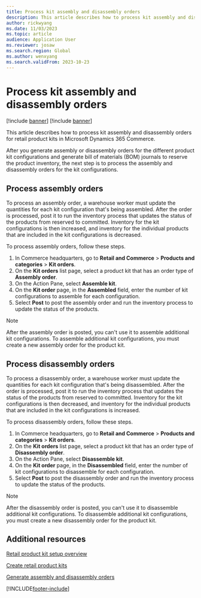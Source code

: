 ```yaml
---
title: Process kit assembly and disassembly orders
description: This article describes how to process kit assembly and disassembly orders for retail product kits in Microsoft Dynamics 365 Commerce.
author: rickwyang
ms.date: 11/03/2023
ms.topic: article
audience: Application User
ms.reviewer: josaw
ms.search.region: Global
ms.author: wenxyang
ms.search.validFrom: 2023-10-23
---
```


# Process kit assembly and disassembly orders

[!include [banner](includes/banner.md)]
[!include [banner](includes/preview-banner.md)]

This article describes how to process kit assembly and disassembly orders for retail product kits in Microsoft Dynamics 365 Commerce.

After you generate assembly or disassembly orders for the different product kit configurations and generate bill of materials (BOM) journals to reserve the product inventory, the next step is to process the assembly and disassembly orders for the kit configurations.

## Process assembly orders

To process an assembly order, a warehouse worker must update the quantities for each kit configuration that's being assembled. After the order is processed, post it to run the inventory process that updates the status of the products from reserved to committed. Inventory for the kit configurations is then increased, and inventory for the individual products that are included in the kit configurations is decreased.

To process assembly orders, follow these steps.

1. In Commerce headquarters, go to **Retail and Commerce** \> **Products and categories** \> **Kit orders**.
1. On the **Kit orders** list page, select a product kit that has an order type of **Assembly order**.
1. On the Action Pane, select **Assemble kit**.
1. On the **Kit order** page, in the **Assembled** field, enter the number of kit configurations to assemble for each configuration.
1. Select **Post** to post the assembly order and run the inventory process to update the status of the products.

> [!NOTE]
> After the assembly order is posted, you can't use it to assemble additional kit configurations. To assemble additional kit configurations, you must create a new assembly order for the product kit.

## Process disassembly orders

To process a disassembly order, a warehouse worker must update the quantities for each kit configuration that's being disassembled. After the order is processed, post it to run the inventory process that updates the status of the products from reserved to committed. Inventory for the kit configurations is then decreased, and inventory for the individual products that are included in the kit configurations is increased.

To process disassembly orders, follow these steps.

1. In Commerce headquarters, go to **Retail and Commerce** \> **Products and categories** \> **Kit orders**.
1. On the **Kit orders** list page, select a product kit that has an order type of **Disassembly order**.
1. On the Action Pane, select **Disassemble kit**.
1. On the **Kit order** page, in the **Disassembled** field, enter the number of kit configurations to disassemble for each configuration.
1. Select **Post** to post the disassembly order and run the inventory process to update the status of the products.

> [!NOTE]
> After the disassembly order is posted, you can't use it to disassemble additional kit configurations. To disassemble additional kit configurations, you must create a new disassembly order for the product kit.

## Additional resources

[Retail product kit setup overview](retail-product-kit-setup.md)

[Create retail product kits](create-retail-product-kits.md)

[Generate assembly and disassembly orders](generate-assembly-and-disassembly-orders.md)

[!INCLUDE[footer-include](../includes/footer-banner.md)]
